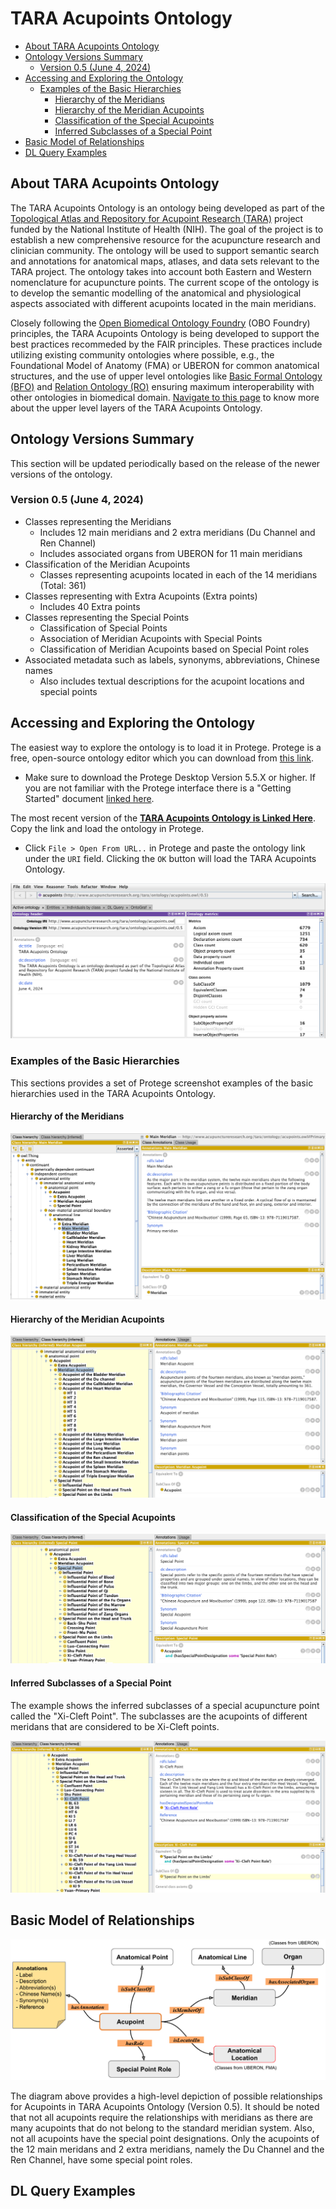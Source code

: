 # TARA Acupoints Ontology

* [About TARA Acupoints Ontology](#about-tara-acupoints-ontology)
* [Ontology Versions Summary](#ontology-versions-summary)
  + [Version 0.5 (June 4, 2024)](#version-05--june-4--2024-)
* [Accessing and Exploring the Ontology](#accessing-and-exploring-the-ontology)
  + [Examples of the Basic Hierarchies](#examples-of-the-basic-hierarchies)
    - [Hierarchy of the Meridians](#hierarchy-of-the-meridians)
    - [Hierarchy of the Meridian Acupoints](#hierarchy-of-the-meridian-acupoints)
    - [Classification of the Special Acupoints](#classification-of-the-special-acupoints)
    - [Inferred Subclasses of a Special Point](#inferred-subclasses-of-a-special-point)
* [Basic Model of Relationships](#basic-model-of-relationships)
* [DL Query Examples](#dl-query-examples)

## About TARA Acupoints Ontology

The TARA Acupoints Ontology is an ontology being developed as part of the [Topological Atlas and Repository for Acupoint Research (TARA)](https://www.acupunctureresearch.org/tara) project funded by the National Institute of Health (NIH). The goal of the project is to establish a new comprehensive resource for the acupuncture research and clinician community. The ontology will be used to support semantic search and annotations for anatomical maps, atlases, and data sets relevant to the TARA project. The ontology takes into account both Eastern and Western nomenclature for acupuncture points. The current scope of the ontology is to develop the semantic modelling of the anatomical and physiological aspects associated with different acupoints located in the main meridians.

Closely following the [Open Biomedical Ontology Foundry](https://obofoundry.org/principles/fp-000-summary.html) (OBO Foundry) principles, the TARA Acupoints Ontology is being developed to support the best practices recommeded by the FAIR principles. These practices include utilizing existing community ontologies where possible, e.g., the Foundational Model of Anatomy (FMA) or UBERON for common anatomical structures, and the use of upper level ontologies like [Basic Formal Ontology (BFO)](https://basic-formal-ontology.org/) and [Relation Ontology (RO)](https://obofoundry.org/ontology/ro.html) ensuring maximum interoperability with other ontologies in biomedical domain. [Navigate to this page](../) to know more about the upper level layers of the TARA Acupoints Ontology.

## Ontology Versions Summary

This section will be updated periodically based on the release of the newer versions of the ontology.

### Version 0.5 (June 4, 2024)

* Classes representing the Meridians
  * Includes 12 main meridians and 2 extra meridians (Du Channel and Ren Channel)
  * Includes associated organs from UBERON for 11 main meridians
* Classification of the Meridian Acupoints
  * Classes representing acupoints located in each of the 14 meridians (Total: 361)
* Classes representing with Extra Acupoints (Extra points)
  * Includes 40 Extra points
* Classes representing the Special Points
  * Classification of Special Points
  * Association of Meridian Acupoints with Special Points
  * Classification of Meridian Acupoints based on Special Point roles
* Associated metadata such as labels, synonyms, abbreviations, Chinese names
  * Also includes textual descriptions for the acupoint locations and special points

## Accessing and Exploring the Ontology

The easiest way to explore the ontology is to load it in Protege. Protege is a free, open-source ontology editor which you can download from [this link](https://protege.stanford.edu/software.php#desktop-protege).

* Make sure to download the Protege Desktop Version 5.5.X or higher. If you are not familiar with the Protege interface there is a "Getting Started" document [linked here](https://protegeproject.github.io/protege/getting-started/).

The most recent version of the **[TARA Acupoints Ontology is Linked Here](https://raw.githubusercontent.com/smtifahim/TARA-Ontology-Repository/master/ontology-files/generated/tara-acupoints.ttl)**. Copy the link and load the ontology in Protege.

* Click `File > Open From URL..` in Protege and paste the ontology link under the `URI` field. Clicking the `OK` button will load the TARA Acupoints Ontology.

![1718383103389](image/readme/1718383103389.png)

### Examples of the Basic Hierarchies

This sections provides a set of Protege screenshot examples of the basic hierarchies used in the TARA Acupoints Ontology.

#### Hierarchy of the Meridians

![1718384992327](image/readme/1718384992327.png)

#### Hierarchy of the Meridian Acupoints

![1718385881339](image/readme/1718385881339.png)

#### Classification of the Special Acupoints

![1718386855618](image/readme/1718386855618.png)

#### Inferred Subclasses of a Special Point

The example shows the inferred subclasses of a special acupuncture point called the "Xi-Cleft Point". The subclasses are the acupoints of different meridans that are considered to be Xi-Cleft points.

![1718387153546](image/readme/1718387153546.png)

## Basic Model of Relationships

![1718304880191](image/readme/1718304880191.png)

The diagram above provides a high-level depiction of possible relationships for Acupoints in TARA Acupoints Ontology (Version 0.5). It should be noted that not all acupoints require the relationships with meridians as there are many acupoints that do not belong to the standard meridian system. Also, not all acupoints have the special point designations. Only the acupoints of the 12 main meridans and 2 extra meridians, namely the Du Channel and the Ren Channel, have some special point roles.

## DL Query Examples
